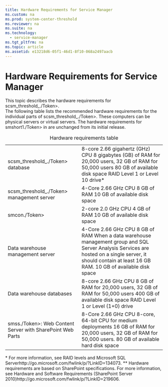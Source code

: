 ```yaml
---
title: Hardware Requirements for Service Manager
ms.custom: na
ms.prod: system-center-threshold
ms.reviewer: na
ms.suite: na
ms.technology: 
  - service-manager
ms.tgt_pltfrm: na
ms.topic: article
ms.assetid: e13218d6-05f1-46d1-8f10-068a2497aacb
---
```

# Hardware Requirements for Service Manager
<?xml version="1.0" encoding="utf-8"?>
<developerConceptualDocument xmlns="http://ddue.schemas.microsoft.com/authoring/2003/5" xmlns:xlink="http://www.w3.org/1999/xlink" xmlns:xsi="http://www.w3.org/2001/XMLSchema-instance" xsi:schemaLocation="http://ddue.schemas.microsoft.com/authoring/2003/5 http://dduestorage.blob.core.windows.net/ddueschema/developer.xsd">
  <introduction>
    <para>This topic describes the hardware requirements for <token>scsm_threshold_./Token>.</para>
  </introduction>
  <section>
    <title>Hardware Requirements</title>
    <content>
      <para>The following table lists the recommended hardware requirements for the individual parts of <token>scsm_threshold_./Token>. These computers can be physical servers or virtual servers.</para>
      <para>
        The hardware requirements for <token>smshort1./Token> in  are unchanged from its initial release.</para>
      <table xmlns:caps="http://schemas.microsoft.com/build/caps/2013/11">
        <caption>
          <?Comment j: PAGE \# "'Page: '#''"169361 2012-08-29T14:08:00Z  Id='1?>Hardware requirements table<?CommentEnd Id='1'
    ?></caption>
        <tbody>
          <tr>
            <TD>
              <para>
                <token>scsm_threshold_./Token> database</para>
            </TD>
            <TD>
              <para>8-core 2.66 gigahertz (GHz) CPU</para>
              <para>
                <?Comment j: PAGE \# "'Page: '#''"174421 2012-08-29T14:08:00Z  Id='2?>8 gigabytes (GB) of RAM for 20,000 users, 32 GB of RAM for 50,000 users<?CommentEnd Id='2'
    ?></para>
              <para>80 GB of available disk space</para>
              <para>RAID Level 1 or Level 10 drive*</para>
            </TD>
          </tr>
          <tr>
            <TD>
              <para>
                <token>scsm_threshold_./Token> management server</para>
            </TD>
            <TD>
              <para>
                <?Comment JD: PAGE \# "'Page: '#''"238454 2012-08-29T14:08:00Z  Id='3?>4-Core 2.66 GHz CPU<?CommentEnd Id='3'
    ?></para>
              <para>
                <?Comment j: PAGE \# "'Page: '#''"174421 2012-08-29T14:08:00Z  Id='4?>8 GB of RAM<?CommentEnd Id='4'
    ?></para>
              <para>10 GB of available disk space</para>
            </TD>
          </tr>
          <tr>
            <TD>
              <para>
                <token>smcon./Token>
              </para>
            </TD>
            <TD>
              <para>2-core 2.0 GHz CPU</para>
              <para>4 GB of RAM</para>
              <para>10 GB of available disk space</para>
            </TD>
          </tr>
          <tr>
            <TD>
              <para>Data warehouse management server</para>
            </TD>
            <TD>
              <para>
                <?Comment JD: PAGE \# "'Page: '#''"238454 2012-08-29T14:08:00Z  Id='5?>4-Core 2.66 GHz CPU<?CommentEnd Id='5'
    ?></para>
              <para>
                <?Comment j: PAGE \# "'Page: '#''"174421 2012-08-29T14:08:00Z  Id='6?>8 GB of RAM <!--Removed broken links to Hardware Performance--><?CommentEnd Id='6'
    ?></para>
              <para>When a data warehouse management group and SQL Server Analysis Services are hosted on a single server, it should contain at least 16 GB RAM.</para>
              <para>10 GB of available disk space</para>
            </TD>
          </tr>
          <tr>
            <TD>
              <para>Data warehouse databases</para>
            </TD>
            <TD>
              <para>8-core 2.66 GHz CPU</para>
              <para>
                <?Comment j: PAGE \# "'Page: '#''"174421 2012-08-29T14:08:00Z  Id='7?>8 GB of RAM for 20,000 users, 32 GB of RAM for 50,000 users<?CommentEnd Id='7'
    ?></para>
              <para>400 GB of available disk space</para>
              <para>RAID Level 1 or Level (1+0) drive</para>
            </TD>
          </tr>
          <tr>
            <TD>
              <para>
                <token>smss./Token>: Web Content Server with SharePoint Web Parts</para>
            </TD>
            <TD>
              <para>
                <?Comment JD: PAGE \# "'Page: '#''"238454 2012-08-29T14:08:00Z  Id='8?>
                <?Comment j: PAGE \# "'Page: '#''"Per discussion with Jim Truher, we are using the same hardware specs at the SM MS for the WCS. 2012-08-29T14:08:00Z  Id='9?>8-Core 2.66 GHz CPU<?CommentEnd Id='9'
    ?><?CommentEnd Id='8'
    ?></para>
              <para>8-core, 64-bit CPU for medium deployments</para>
              <para>
                <?Comment j: PAGE \# "'Page: '#''"174421 2012-08-29T14:08:00Z  Id='10?>16 GB of RAM for 20,000 users, 32 GB of RAM for 50,000 users.<?CommentEnd Id='10'
    ?></para>
              <para>80 GB of available hard disk space</para>
            </TD>
          </tr>
        </tbody>
      </table>
      <para>* For more information, see <externalLink><linkText>RAID levels and Microsoft SQL Server</linkText><linkUri>http://go.microsoft.com/fwlink/p/?LinkID=134073</linkUri></externalLink>.</para>
      <para>** Hardware requirements are based on SharePoint specifications. For more information, see <externalLink><linkText>Hardware and Software Requirements (SharePoint Server 2010)</linkText><linkUri>http://go.microsoft.com/fwlink/p/?LinkID=219606</linkUri></externalLink>.</para>
    </content>
  </section>
  <relatedTopics/>
</developerConceptualDocument>

